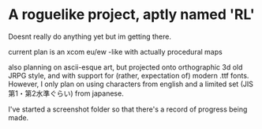 # A roguelike project, aptly named 'RL'
Doesnt really do anything yet but im getting there.

current plan is an xcom eu/ew -like with actually procedural maps

also planning on ascii-esque art, but projected onto orthographic 3d old JRPG style, and with support for (rather, expectation of) modern .ttf fonts. However, I only plan on using characters from english and a limited set (JIS第1・第2水準ぐらい) from japanese. 

I've started a screenshot folder so that there's a record of progress being made.
